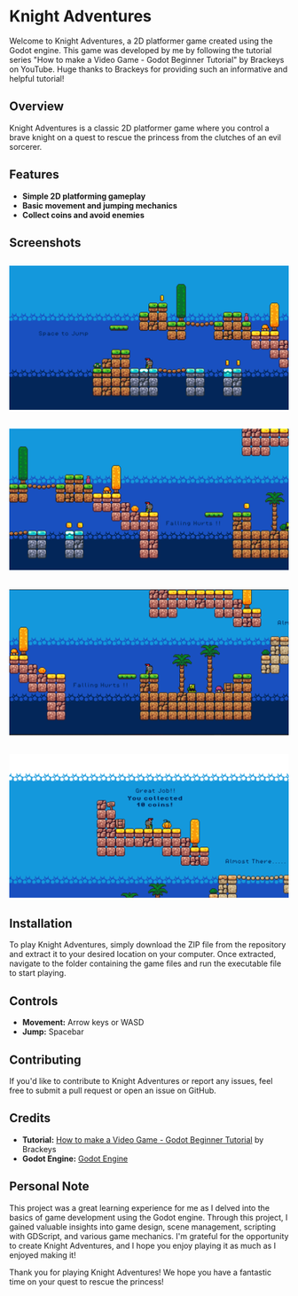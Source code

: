 # Knight Adventures

Welcome to Knight Adventures, a 2D platformer game created using the Godot engine. This game was developed by me by following the tutorial series "How to make a Video Game - Godot Beginner Tutorial" by Brackeys on YouTube. Huge thanks to Brackeys for providing such an informative and helpful tutorial!

## Overview

Knight Adventures is a classic 2D platformer game where you control a brave knight on a quest to rescue the princess from the clutches of an evil sorcerer. 

## Features

- **Simple 2D platforming gameplay**
- **Basic movement and jumping mechanics**
- **Collect coins and avoid enemies**

## Screenshots

## ![Screenshot 1](/assets/screenshots/screenshot%20(1).png)
## ![Screenshot 2](/assets/screenshots/screenshot%20(2).png)
## ![Screenshot 3](/assets/screenshots/screenshot%20(3).png)
## ![Screenshot 4](/assets/screenshots/screenshot%20(4).png)

## Installation

To play Knight Adventures, simply download the ZIP file from the repository and extract it to your desired location on your computer. Once extracted, navigate to the folder containing the game files and run the executable file to start playing.

## Controls

- **Movement:** Arrow keys or WASD
- **Jump:** Spacebar

## Contributing

If you'd like to contribute to Knight Adventures or report any issues, feel free to submit a pull request or open an issue on GitHub.

## Credits

- **Tutorial:** [How to make a Video Game - Godot Beginner Tutorial](https://youtu.be/LOhfqjmasi0?si=VZR0hQKWWgcjdiL4) by Brackeys
- **Godot Engine:** [Godot Engine](https://godotengine.org/)

## Personal Note

This project was a great learning experience for me as I delved into the basics of game development using the Godot engine. Through this project, I gained valuable insights into game design, scene management, scripting with GDScript, and various game mechanics. I'm grateful for the opportunity to create Knight Adventures, and I hope you enjoy playing it as much as I enjoyed making it!

Thank you for playing Knight Adventures! We hope you have a fantastic time on your quest to rescue the princess!
